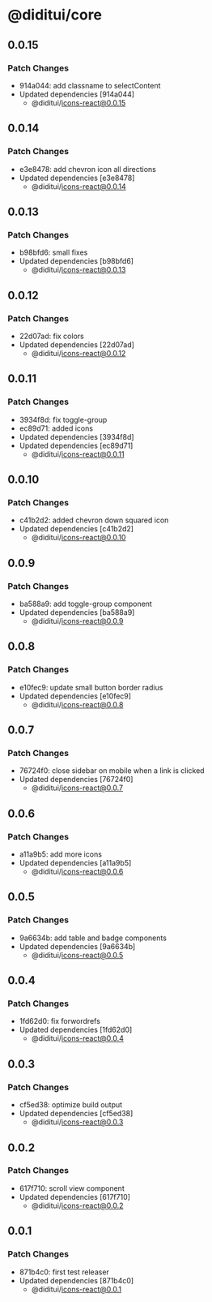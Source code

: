 # @diditui/core

## 0.0.15

### Patch Changes

- 914a044: add classname to selectContent
- Updated dependencies [914a044]
  - @diditui/icons-react@0.0.15

## 0.0.14

### Patch Changes

- e3e8478: add chevron icon all directions
- Updated dependencies [e3e8478]
  - @diditui/icons-react@0.0.14

## 0.0.13

### Patch Changes

- b98bfd6: small fixes
- Updated dependencies [b98bfd6]
  - @diditui/icons-react@0.0.13

## 0.0.12

### Patch Changes

- 22d07ad: fix colors
- Updated dependencies [22d07ad]
  - @diditui/icons-react@0.0.12

## 0.0.11

### Patch Changes

- 3934f8d: fix toggle-group
- ec89d71: added icons
- Updated dependencies [3934f8d]
- Updated dependencies [ec89d71]
  - @diditui/icons-react@0.0.11

## 0.0.10

### Patch Changes

- c41b2d2: added chevron down squared icon
- Updated dependencies [c41b2d2]
  - @diditui/icons-react@0.0.10

## 0.0.9

### Patch Changes

- ba588a9: add toggle-group component
- Updated dependencies [ba588a9]
  - @diditui/icons-react@0.0.9

## 0.0.8

### Patch Changes

- e10fec9: update small button border radius
- Updated dependencies [e10fec9]
  - @diditui/icons-react@0.0.8

## 0.0.7

### Patch Changes

- 76724f0: close sidebar on mobile when a link is clicked
- Updated dependencies [76724f0]
  - @diditui/icons-react@0.0.7

## 0.0.6

### Patch Changes

- a11a9b5: add more icons
- Updated dependencies [a11a9b5]
  - @diditui/icons-react@0.0.6

## 0.0.5

### Patch Changes

- 9a6634b: add table and badge components
- Updated dependencies [9a6634b]
  - @diditui/icons-react@0.0.5

## 0.0.4

### Patch Changes

- 1fd62d0: fix forwordrefs
- Updated dependencies [1fd62d0]
  - @diditui/icons-react@0.0.4

## 0.0.3

### Patch Changes

- cf5ed38: optimize build output
- Updated dependencies [cf5ed38]
  - @diditui/icons-react@0.0.3

## 0.0.2

### Patch Changes

- 617f710: scroll view component
- Updated dependencies [617f710]
  - @diditui/icons-react@0.0.2

## 0.0.1

### Patch Changes

- 871b4c0: first test releaser
- Updated dependencies [871b4c0]
  - @diditui/icons-react@0.0.1
